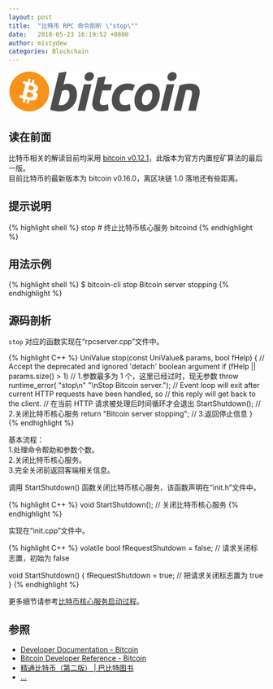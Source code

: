```yaml
---
layout: post
title:  "比特币 RPC 命令剖析 \"stop\""
date:   2018-05-23 16:19:52 +0800
author: mistydew
categories: Blockchain
---
```

![bitcoin](/images/20180504/bitcoin.svg)

## 读在前面
比特币相关的解读目前均采用 [bitcoin v0.12.1](https://github.com/bitcoin/bitcoin/tree/v0.12.1)，此版本为官方内置挖矿算法的最后一版。<br>
目前比特币的最新版本为 bitcoin v0.16.0，离区块链 1.0 落地还有些距离。

## 提示说明

{% highlight shell %}
stop # 终止比特币核心服务 bitcoind
{% endhighlight %}

## 用法示例

{% highlight shell %}
$ bitcoin-cli stop
Bitcoin server stopping
{% endhighlight %}

## 源码剖析
`stop` 对应的函数实现在“rpcserver.cpp”文件中。

{% highlight C++ %}
UniValue stop(const UniValue& params, bool fHelp)
{
    // Accept the deprecated and ignored 'detach' boolean argument
    if (fHelp || params.size() > 1) // 1.参数最多为 1 个，这里已经过时，现无参数
        throw runtime_error(
            "stop\n"
            "\nStop Bitcoin server.");
    // Event loop will exit after current HTTP requests have been handled, so
    // this reply will get back to the client. // 在当前 HTTP 请求被处理后时间循环才会退出
    StartShutdown(); // 2.关闭比特币核心服务
    return "Bitcoin server stopping"; // 3.返回停止信息
}
{% endhighlight %}

基本流程：<br>
1.处理命令帮助和参数个数。<br>
2.关闭比特币核心服务。<br>
3.完全关闭前返回客端相关信息。

调用 StartShutdown() 函数关闭比特币核心服务，该函数声明在“init.h”文件中。

{% highlight C++ %}
void StartShutdown(); // 关闭比特币核心服务
{% endhighlight %}

实现在“init.cpp”文件中。

{% highlight C++ %}
volatile bool fRequestShutdown = false; // 请求关闭标志置，初始为 false

void StartShutdown()
{
    fRequestShutdown = true; // 把请求关闭标志置为 true
}
{% endhighlight %}

更多细节请参考[比特币核心服务启动过程]()。

## 参照
* [Developer Documentation - Bitcoin](https://bitcoin.org/en/developer-documentation)
* [Bitcoin Developer Reference - Bitcoin](https://bitcoin.org/en/developer-reference#stop)
* [精通比特币（第二版） \| 巴比特图书](http://book.8btc.com/masterbitcoin2cn)
* [...](https://github.com/mistydew/blockchain)
